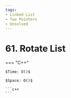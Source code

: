 ```yaml
---
tags:
- Linked List
- Two Pointers
- Unsolved
---
```



# 61. Rotate List

=== "C++"

    $Time: O()$

    $Space: O()$

    ```c++
    ```